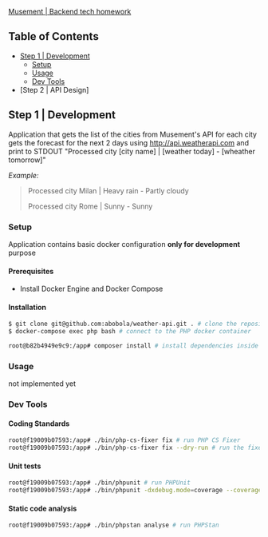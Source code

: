 [Musement | Backend tech homework](https://gist.github.com/hpatoio/3aeea8159fb9046a2feba75d39a8d21e)

<!-- TABLE OF CONTENTS -->

## Table of Contents
- [Step 1 | Development](#step-1--development)
    * [Setup](#setup)
    * [Usage](#usage)
    * [Dev Tools](#dev-tools)
- [Step 2 | API Design]

## Step 1 | Development

Application that gets the list of the cities from Musement's API for each city gets the forecast for the next 2 days using http://api.weatherapi.com and print to STDOUT "Processed city [city name] | [weather today] - [wheather tomorrow]"

*Example:*
> Processed city Milan | Heavy rain - Partly cloudy
>
> Processed city Rome | Sunny - Sunny

### Setup

Application contains basic docker configuration **only for development** purpose

#### Prerequisites

- Install Docker Engine and Docker Compose

#### Installation

```bash
$ git clone git@github.com:abobola/weather-api.git . # clone the repository
$ docker-compose exec php bash # connect to the PHP docker container

root@b82b4949e9c9:/app# composer install # install dependencies inside the container
```

### Usage

not implemented yet

### Dev Tools

#### Coding Standards

```bash
root@f19009b07593:/app# ./bin/php-cs-fixer fix # run PHP CS Fixer
root@f19009b07593:/app# ./bin/php-cs-fixer fix --dry-run # run the fixer without making changes
```

#### Unit tests
```bash
root@f19009b07593:/app# ./bin/phpunit # run PHPUnit
root@f19009b07593:/app# ./bin/phpunit -dxdebug.mode=coverage --coverage-html var/coverage-report # run PHPUnit with coverage report
```

#### Static code analysis
```bash
root@f19009b07593:/app# ./bin/phpstan analyse # run PHPStan
```